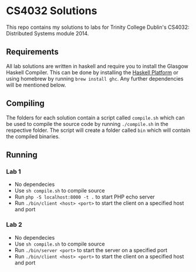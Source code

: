 CS4032 Solutions
================

This repo contains my solutions to labs for Trinity College Dublin's CS4032: Distributed Systems
module 2014.

## Requirements

All lab solutions are written in haskell and require you to install the Glasgow Haskell Compiler. This can be done by installing the [Haskell Platform](https://www.haskell.org/platform/) or using homebrew by running ```brew install ghc```. Any further dependencies will be mentioned below.

## Compiling

The folders for each solution contain a script called ```compile.sh``` which can be used to compile the source code by running ```./compile.sh``` in the respective folder. The script will create a folder called ```bin``` which will contain the compiled binaries.

## Running

### Lab 1

- No dependecies
- Use `sh compile.sh` to compile source
- Run ```php -S localhost:8000 -t .``` to start PHP echo server
- Run ```./bin/client <host> <port>``` to start the client on a specified host and port

### Lab 2

- No dependecies
- Use `sh compile.sh` to compile source
- Run ```./bin/server <port>``` to start the server on a specified port
- Run ```./bin/client <host> <port>``` to start the client on a specified host and port